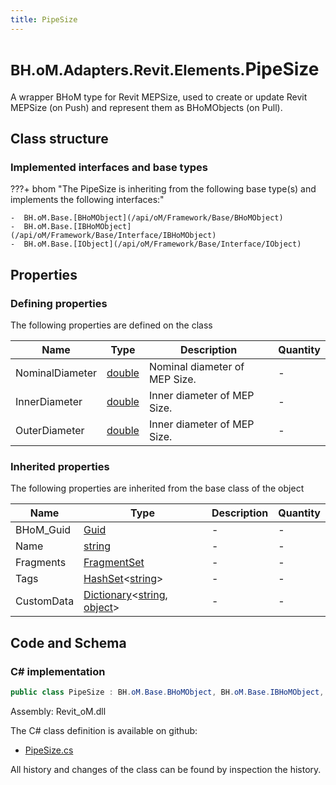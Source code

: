 ```yaml
---
title: PipeSize
---
```


# <small>BH.oM.Adapters.Revit.Elements.</small>**PipeSize**

A wrapper BHoM type for Revit MEPSize, used to create or update Revit MEPSize (on Push) and represent them as BHoMObjects (on Pull).

## Class structure

### Implemented interfaces and base types

???+ bhom "The PipeSize is inheriting from the following base type(s) and implements the following interfaces:"

    -  BH.oM.Base.[BHoMObject](/api/oM/Framework/Base/BHoMObject)
    -  BH.oM.Base.[IBHoMObject](/api/oM/Framework/Base/Interface/IBHoMObject)
    -  BH.oM.Base.[IObject](/api/oM/Framework/Base/Interface/IObject)


## Properties



### Defining properties

The following properties are defined on the class

| Name             | Type             | Description      | Quantity         |
|------------------|------------------|------------------|------------------|
| NominalDiameter | [double](https://learn.microsoft.com/en-us/dotnet/api/System.Double?view=netstandard-2.0) | Nominal diameter of MEP Size. | - |
| InnerDiameter | [double](https://learn.microsoft.com/en-us/dotnet/api/System.Double?view=netstandard-2.0) | Inner diameter of MEP Size. | - |
| OuterDiameter | [double](https://learn.microsoft.com/en-us/dotnet/api/System.Double?view=netstandard-2.0) | Inner diameter of MEP Size. | - |


### Inherited properties
The following properties are inherited from the base class of the object

| Name             | Type             | Description      | Quantity         |
|------------------|------------------|------------------|------------------|
| BHoM_Guid | [Guid](https://learn.microsoft.com/en-us/dotnet/api/System.Guid?view=netstandard-2.0) | - | - |
| Name | [string](https://learn.microsoft.com/en-us/dotnet/api/System.String?view=netstandard-2.0) | - | - |
| Fragments | [FragmentSet](/api/oM/Framework/Base/FragmentSet) | - | - |
| Tags | [HashSet](https://learn.microsoft.com/en-us/dotnet/api/System.Collections.Generic.HashSet-1?view=netstandard-2.0)&lt;[string](https://learn.microsoft.com/en-us/dotnet/api/System.String?view=netstandard-2.0)&gt; | - | - |
| CustomData | [Dictionary](https://learn.microsoft.com/en-us/dotnet/api/System.Collections.Generic.Dictionary-2?view=netstandard-2.0)&lt;[string](https://learn.microsoft.com/en-us/dotnet/api/System.String?view=netstandard-2.0), [object](https://learn.microsoft.com/en-us/dotnet/api/System.Object?view=netstandard-2.0)&gt; | - | - |


## Code and Schema

### C# implementation

``` C# title="C#"
public class PipeSize : BH.oM.Base.BHoMObject, BH.oM.Base.IBHoMObject, BH.oM.Base.IObject
```

Assembly: Revit_oM.dll

The C# class definition is available on github:

- [PipeSize.cs](https://github.com/BHoM/Revit_Toolkit/blob/develop/Revit_oM/Elements\PipeSize.cs)

All history and changes of the class can be found by inspection the history.
